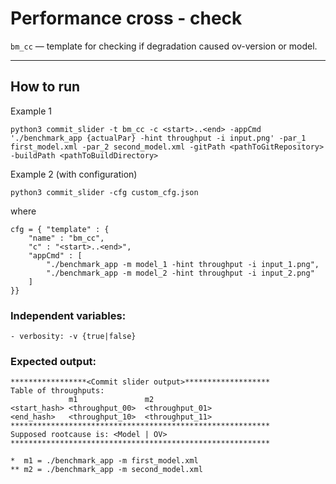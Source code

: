 
# Performance cross - check

`bm_cc` — template for checking if degradation caused ov-version or  model.

---
  

## How to run

Example 1
```
python3 commit_slider -t bm_cc -c <start>..<end> -appCmd './benchmark_app {actualPar} -hint throughput -i input.png' -par_1 first_model.xml -par_2 second_model.xml -gitPath <pathToGitRepository> -buildPath <pathToBuildDirectory>
```
Example 2 (with configuration)
```
python3 commit_slider -cfg custom_cfg.json
```
where
```
cfg = { "template" : { 
    "name" : "bm_cc",
    "c" : "<start>..<end>",
    "appCmd" : [
        "./benchmark_app -m model_1 -hint throughput -i input_1.png",
        "./benchmark_app -m model_2 -hint throughput -i input_2.png"
    ]
}}
```
### Independent variables:

```
- verbosity: -v {true|false}
```
### Expected output:

```
*****************<Commit slider output>*******************
Table of throughputs:
             m1               m2
<start_hash> <throughput_00>  <throughput_01>
<end_hash>   <throughput_10>  <throughput_11>
**********************************************************
Supposed rootcause is: <Model | OV>
**********************************************************

*  m1 = ./benchmark_app -m first_model.xml
** m2 = ./benchmark_app -m second_model.xml
```